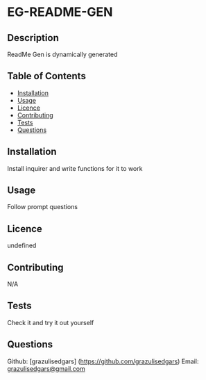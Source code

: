 # EG-README-GEN

  ## Description
  ReadMe Gen is dynamically generated

  ## Table of Contents
  - [Installation](#installation)
  - [Usage](#usage)
  - [Licence](#licence)
  - [Contributing](#contribution)
  - [Tests](#tests)
  - [Questions](#questions)

  ## Installation
  Install inquirer and write functions for it to work

  ## Usage
  Follow prompt questions

  ## Licence
  undefined

  ## Contributing
  N/A

  ## Tests 
  Check it and try it out yourself

  ## Questions
  Github: [grazulisedgars] (https://github.com/grazulisedgars)
  Email: grazulisedgars@gmail.com


